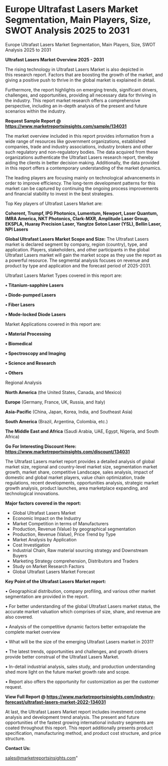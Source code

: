 # Europe Ultrafast Lasers Market Segmentation, Main Players, Size, SWOT Analysis 2025 to 2031
Europe Ultrafast Lasers Market Segmentation, Main Players, Size, SWOT Analysis 2025 to 2031

<Strong> Ultrafast Lasers Market Overview 2025 - 2031</strong>

The rising technology in Ultrafast Lasers Market is also depicted in this research report. Factors that are boosting the growth of the market, and giving a positive push to thrive in the global market is explained in detail.

Furthermore, the report highlights on emerging trends, significant drivers, challenges, and opportunities, providing all necessary data for thriving in the industry. This report market research offers a comprehensive perspective, including an in-depth analysis of the present and future scenarios within the industry.

<strong>Request Sample Report @ <a href=https://www.marketreportsinsights.com/sample/134031>https://www.marketreportsinsights.com/sample/134031</a></strong>

The market overview included in this report provides information from a wide range of resources like government organizations, established companies, trade and industry associations, industry brokers and other such regulatory and non-regulatory bodies. The data acquired from these organizations authenticate the Ultrafast Lasers research report, thereby aiding the clients in better decision making. Additionally, the data provided in this report offers a contemporary understanding of the market dynamics.

The leading players are focusing mainly on technological advancements in order to improve efficiency. The long-term development patterns for this market can be captured by continuing the ongoing process improvements and financial stability to invest in the best strategies.

Top Key players of Ultrafast Lasers Market are:

<strong>Coherent, Trumpf, IPG Photonics, Lumentum, Newport, Laser Quantum, IMRA America, NKT Photonics, Clark-MXR, Amplitude Laser Group, EKSPLA, Huaray Precision Laser, Yangtze Soton Laser (YSL), Bellin Laser, NPI Lasers</strong>

<strong><b>Global Ultrafast Lasers Market Scope and Size:</b></strong>
The Ultrafast Lasers market is declared segment by company, region (country), type, and application. Players, stakeholders, and other participants in the global Ultrafast Lasers market will gain the market scope as they use the report as a powerful resource. The segmental analysis focuses on revenue and product by type and application and the forecast period of 2025-2031.

Ultrafast Lasers Market Types covered in this report are:

<strong>• Titanium-sapphire Lasers

• Diode-pumped Lasers

• Fiber Lasers

• Mode-locked Diode Lasers</strong>

Market Applications covered in this report are:

<strong>• Material Processing

• Biomedical

• Spectroscopy and Imaging

• Science and Research

• Others</strong> 

Regional Analysis

<strong>North America</strong> (the United States, Canada, and Mexico)

<strong>Europe</strong> (Germany, France, UK, Russia, and Italy)

<strong>Asia-Pacific</strong> (China, Japan, Korea, India, and Southeast Asia)

<strong>South America</strong> (Brazil, Argentina, Colombia, etc.)

<strong>The Middle East and Africa</strong> (Saudi Arabia, UAE, Egypt, Nigeria, and South Africa)

<strong>Go For Interesting Discount Here: <a href=https://www.marketreportsinsights.com/discount/134031>https://www.marketreportsinsights.com/discount/134031</a></strong>

The Ultrafast Lasers market report provides a detailed analysis of global market size, regional and country-level market size, segmentation market growth, market share, competitive Landscape, sales analysis, impact of domestic and global market players, value chain optimization, trade regulations, recent developments, opportunities analysis, strategic market growth analysis, product launches, area marketplace expanding, and technological innovations.

<strong><b>Major factors covered in the report:</b></strong>
<ul>
  <li>Global Ultrafast Lasers Market </li>
  <li>Economic Impact on the Industry</li>
  <li>Market Competition in terms of Manufacturers</li>
  <li>Production, Revenue (Value) by geographical segmentation</li>
  <li>Production, Revenue (Value), Price Trend by Type</li>
  <li>Market Analysis by Application</li>
  <li>Cost Investigation</li>
  <li>Industrial Chain, Raw material sourcing strategy and Downstream Buyers</li>
  <li>Marketing Strategy comprehension, Distributors and Traders</li>
  <li>Study on Market Research Factors</li>
  <li>Global Ultrafast Lasers Market Forecast</li>
</ul>

<strong><b>Key Point of the Ultrafast Lasers Market report:</b></strong>

• Geographical distribution, company profiling, and various other market segmentation are provided in the report.

• For better understanding of the global Ultrafast Lasers market status, the accurate market valuation which comprises of size, share, and revenue are also covered.

• Analysis of the competitive dynamic factors better extrapolate the complete market overview

• What will be the size of the emerging Ultrafast Lasers market in 2031?

• The latest trends, opportunities and challenges, and growth drivers provide better construal of the Ultrafast Lasers Market.

• In-detail industrial analysis, sales study, and production understanding shed more light on the future market growth rate and scope.

• Report also offers the opportunity for customization as per the customer request.

<strong><b>View Full Report @ <a href=https://www.marketreportsinsights.com/industry-forecast/ultrafast-lasers-market-2022-134031>https://www.marketreportsinsights.com/industry-forecast/ultrafast-lasers-market-2022-134031</a></b></strong>


At last, the Ultrafast Lasers Market report includes investment come analysis and development trend analysis. The present and future opportunities of the fastest growing international industry segments are coated throughout this report. This report additionally presents product specification, manufacturing method, and product cost structure, and price structure.

<strong>Contact Us:</strong>

sales@marketreportsinsights.com"
